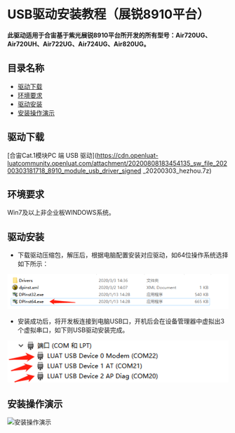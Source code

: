 # USB驱动安装教程（展锐8910平台）

**此驱动适用于合宙基于紫光展锐8910平台所开发的所有型号：Air720UG、Air720UH、Air722UG、Air724UG、Air820UG。**

## 目录名称

- [驱动下载](#驱动下载)
- [环境要求](#环境要求)
- [驱动安装](#驱动安装)
- [安装操作演示](#安装操作演示)

## 驱动下载

[合宙Cat.1模块PC 端 USB 驱动](https://cdn.openluat-luatcommunity.openluat.com/attachment/20200808183454135_sw_file_20200303181718_8910_module_usb_driver_signed _20200303_hezhou.7z)

## 环境要求

Win7及以上非企业板WINDOWS系统。

## 驱动安装

- 下载驱动压缩包，解压后，根据电脑配置安装对应驱动，如64位操作系统选择如下所示：

<img src="../../image/开发工具及使用说明/USB驱动安装教程（展锐8910平台）/20220217162748077_image.png" alt="image.png" style="zoom:150%;" />

- 安装成功后，将开发板连接到电脑USB口，开机后会在设备管理器中虚拟出3个虚拟串口，如下则USB驱动安装完成。

<img src="../../image/开发工具及使用说明/USB驱动安装教程（展锐8910平台）/20220217162401034_image.png" alt="image.png" style="zoom: 150%;" />

## 安装操作演示

![安装操作演示](../../image/开发工具及使用说明/USB驱动安装教程（展锐8910平台）/安装操作演示.gif)

